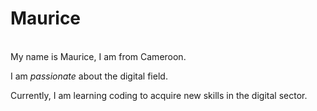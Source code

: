 # Maurice

<br>My name is Maurice, I am from Cameroon.<br>

I am _passionate_ about the digital field. 

Currently, I am learning coding to acquire new skills in the digital sector.